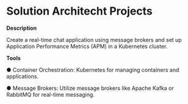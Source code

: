 # Solution Architecht Projects

**Description**

Create a real-time chat application using message
brokers and set up Application Performance Metrics (APM) in a
Kubernetes cluster.

**Tools**

● Container Orchestration: Kubernetes for managing containers
and applications.

● Message Brokers: Utilize message brokers like Apache Kafka or
RabbitMQ for real-time messaging.